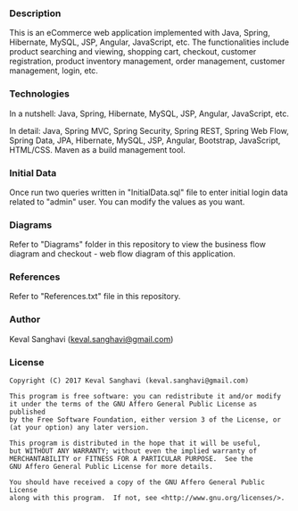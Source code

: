 
### Description

This is an eCommerce web application implemented with Java, Spring, Hibernate, MySQL, JSP, Angular, JavaScript, etc. The functionalities include product searching and viewing, shopping cart, checkout, customer registration, product inventory management, order management, customer management, login, etc.

### Technologies

In a nutshell:
Java, Spring, Hibernate, MySQL, JSP, Angular, JavaScript, etc.

In detail:
Java, Spring MVC, Spring Security, Spring REST, Spring Web Flow, Spring Data, JPA, Hibernate, MySQL, JSP, Angular, Bootstrap, JavaScript, HTML/CSS.
Maven as a build management tool.

### Initial Data

Once run two queries written in "InitialData.sql" file to enter initial login data related to "admin" user. You can modify the values as you want.

### Diagrams

Refer to "Diagrams" folder in this repository to view the business flow diagram and checkout - web flow diagram of this application.

### References

Refer to "References.txt" file in this repository.

### Author

Keval Sanghavi (keval.sanghavi@gmail.com)

### License

```
Copyright (C) 2017 Keval Sanghavi (keval.sanghavi@gmail.com)

This program is free software: you can redistribute it and/or modify
it under the terms of the GNU Affero General Public License as published
by the Free Software Foundation, either version 3 of the License, or
(at your option) any later version.

This program is distributed in the hope that it will be useful,
but WITHOUT ANY WARRANTY; without even the implied warranty of
MERCHANTABILITY or FITNESS FOR A PARTICULAR PURPOSE.  See the
GNU Affero General Public License for more details.

You should have received a copy of the GNU Affero General Public License
along with this program.  If not, see <http://www.gnu.org/licenses/>.
```
